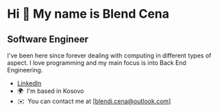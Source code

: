 Hi 👋 My name is Blend Cena
===========================

Software Engineer
-----------------

I've been here since forever dealing with computing in different types of aspect. I love programming and my main focus is into Back End Engineering.

* [LinkedIn](https://www.linkedin.com/in/blend-cena-5a64671a0/)
*   🌍  I'm based in Kosovo
*   ✉️  You can contact me at [blendi.cena@outlook.com]
